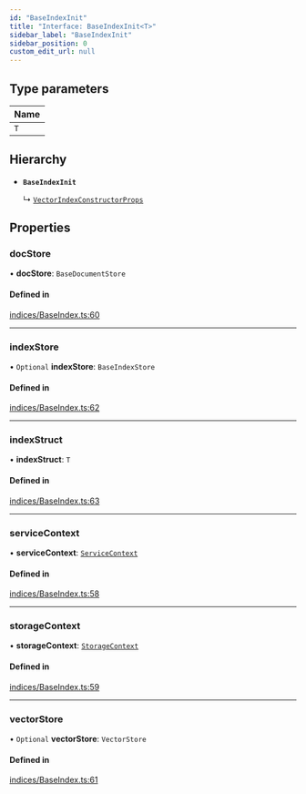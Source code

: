 ```yaml
---
id: "BaseIndexInit"
title: "Interface: BaseIndexInit<T>"
sidebar_label: "BaseIndexInit"
sidebar_position: 0
custom_edit_url: null
---
```


## Type parameters

| Name |
| :------ |
| `T` |

## Hierarchy

- **`BaseIndexInit`**

  ↳ [`VectorIndexConstructorProps`](VectorIndexConstructorProps.md)

## Properties

### docStore

• **docStore**: `BaseDocumentStore`

#### Defined in

[indices/BaseIndex.ts:60](https://github.com/run-llama/LlamaIndexTS/blob/50c0b04/packages/core/src/indices/BaseIndex.ts#L60)

___

### indexStore

• `Optional` **indexStore**: `BaseIndexStore`

#### Defined in

[indices/BaseIndex.ts:62](https://github.com/run-llama/LlamaIndexTS/blob/50c0b04/packages/core/src/indices/BaseIndex.ts#L62)

___

### indexStruct

• **indexStruct**: `T`

#### Defined in

[indices/BaseIndex.ts:63](https://github.com/run-llama/LlamaIndexTS/blob/50c0b04/packages/core/src/indices/BaseIndex.ts#L63)

___

### serviceContext

• **serviceContext**: [`ServiceContext`](ServiceContext.md)

#### Defined in

[indices/BaseIndex.ts:58](https://github.com/run-llama/LlamaIndexTS/blob/50c0b04/packages/core/src/indices/BaseIndex.ts#L58)

___

### storageContext

• **storageContext**: [`StorageContext`](StorageContext.md)

#### Defined in

[indices/BaseIndex.ts:59](https://github.com/run-llama/LlamaIndexTS/blob/50c0b04/packages/core/src/indices/BaseIndex.ts#L59)

___

### vectorStore

• `Optional` **vectorStore**: `VectorStore`

#### Defined in

[indices/BaseIndex.ts:61](https://github.com/run-llama/LlamaIndexTS/blob/50c0b04/packages/core/src/indices/BaseIndex.ts#L61)
